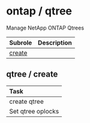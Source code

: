 # ontap / qtree 
Manage NetApp ONTAP Qtrees

| Subrole | Description |
| :------ | :---------- |
| [create](#qtree--create) |  |




## qtree / create


| Task |
| :--- |
| create qtree  |
| Set qtree oplocks  |




